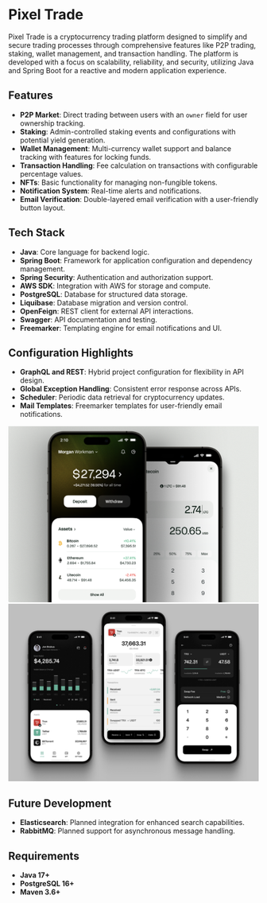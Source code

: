 # Pixel Trade

Pixel Trade is a cryptocurrency trading platform designed to simplify and secure trading processes through comprehensive
features like P2P trading, staking, wallet management, and transaction handling. The platform is developed with a focus
on scalability, reliability, and security, utilizing Java and Spring Boot for a reactive and modern application
experience.

## Features

- **P2P Market**: Direct trading between users with an `owner` field for user ownership tracking.
- **Staking**: Admin-controlled staking events and configurations with potential yield generation.
- **Wallet Management**: Multi-currency wallet support and balance tracking with features for locking funds.
- **Transaction Handling**: Fee calculation on transactions with configurable percentage values.
- **NFTs**: Basic functionality for managing non-fungible tokens.
- **Notification System**: Real-time alerts and notifications.
- **Email Verification**: Double-layered email verification with a user-friendly button layout.

## Tech Stack

- **Java**: Core language for backend logic.
- **Spring Boot**: Framework for application configuration and dependency management.
- **Spring Security**: Authentication and authorization support.
- **AWS SDK**: Integration with AWS for storage and compute.
- **PostgreSQL**: Database for structured data storage.
- **Liquibase**: Database migration and version control.
- **OpenFeign**: REST client for external API interactions.
- **Swagger**: API documentation and testing.
- **Freemarker**: Templating engine for email notifications and UI.

## Configuration Highlights

- **GraphQL and REST**: Hybrid project configuration for flexibility in API design.
- **Global Exception Handling**: Consistent error response across APIs.
- **Scheduler**: Periodic data retrieval for cryptocurrency updates.
- **Mail Templates**: Freemarker templates for user-friendly email notifications.

![P2P Market Screenshot](images/app1.png)
![P2P Market Screenshot](images/app2.png)

## Future Development

- **Elasticsearch**: Planned integration for enhanced search capabilities.
- **RabbitMQ**: Planned support for asynchronous message handling.

## Requirements

- **Java 17+**
- **PostgreSQL 16+**
- **Maven 3.6+**

